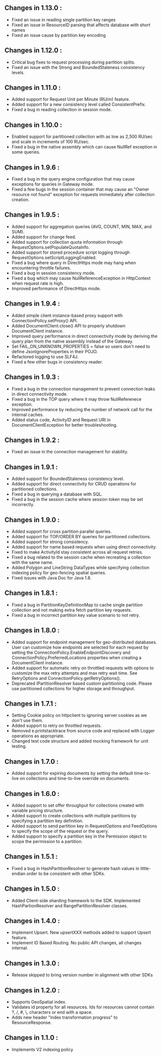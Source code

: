 ## Changes in 1.13.0 : ##

- Fixed an issue in reading single partition key ranges
- Fixed an issue in ResourceID parsing that affects database with short names
- Fixed an issue cause by partition key encoding

## Changes in 1.12.0 : ##

- Critical bug fixes to request processing during partition splits.
- Fixed an issue with the Strong and BoundedStaleness consistency levels.

## Changes in 1.11.0 : ##

- Added support for Request Unit per Minute (RU/m) feature.
- Added support for a new consistency level called ConsistentPrefix.
- Fixed a bug in reading collection in session mode.

## Changes in 1.10.0 : ##

- Enabled support for partitioned collection with as low as 2,500 RU/sec and scale in increments of 100 RU/sec.
- Fixed a bug in the native assembly which can cause NullRef exception in some queries.

## Changes in 1.9.6 : ##

- Fixed a bug in the query engine configuration that may cause exceptions for queries in Gateway mode.
- Fixed a few bugs in the session container that may cause an "Owner resource not found" exception for requests immediately after collection creation.

## Changes in 1.9.5 : ##

- Added support for aggregation queries (AVG, COUNT, MIN, MAX, and SUM).
- Added support for change feed.
- Added support for collection quota information through RequestOptions.setPopulateQuotaInfo.
- Added support for stored procedure script logging through RequestOptions.setScriptLoggingEnabled.
- Fixed a bug where query in DirectHttps mode may hang when encountering throttle failures.
- Fixed a bug in session consistency mode.
- Fixed a bug which may cause NullReferenceException in HttpContext when request rate is high.
- Improved performance of DirectHttps mode.

## Changes in 1.9.4 : ##

- Added simple client instance-based proxy support with ConnectionPolicy.setProxy() API.
- Added DocumentClient.close() API to properly shutdown DocumentClient instance.
- Improved query performance in direct connectivity mode by deriving the query plan from the native assembly instead of the Gateway.
- Set FAIL_ON_UNKNOWN_PROPERTIES = false so users don't need to define JsonIgnoreProperties in their POJO.
- Refactored logging to use SLF4J.
- Fixed a few other bugs in consistency reader.

## Changes in 1.9.3 : ##

- Fixed a bug in the connection management to prevent connection leaks in direct connectivity mode.
- Fixed a bug in the TOP query where it may throw NullReferenece exception.
- Improved performance by reducing the number of network call for the internal caches.
- Added status code, ActivityID and Request URI in DocumentClientException for better troubleshooting.

## Changes in 1.9.2 : ##

- Fixed an issue in the connection management for stability.

## Changes in 1.9.1 : ##

- Added support for BoundedStaleness consistency level.
- Added support for direct connectivity for CRUD operations for partitioned collections.
- Fixed a bug in querying a database with SQL.
- Fixed a bug in the session cache where session token may be set incorrectly.

## Changes in 1.9.0 : ##

- Added support for cross partition parallel queries.
- Added support for TOP/ORDER BY queries for partitioned collections.
- Added support for strong consistency.
- Added support for name based requests when using direct connectivity.
- Fixed to make ActivityId stay consistent across all request retries.
- Fixed a bug related to the session cache when recreating a collection with the same name.
- Added Polygon and LineString DataTypes while specifying collection indexing policy for geo-fencing spatial queries.
- Fixed issues with Java Doc for Java 1.8.

## Changes in 1.8.1 : ##

- Fixed a bug in PartitionKeyDefinitionMap to cache single partition collection and not making extra fetch partition key requests.
- Fixed a bug in incorrect partition key value scenario to not retry.

## Changes in 1.8.0 : ##

- Added support for endpoint management for geo-distributed databases. User can customize
  how endpoints are selected for each request by setting the ConnectionPolicy.EnableEndpointDiscovery 
  and ConnectionPolicy.PreferredLocations properties when creating a DocumentClient instance.
- Added support for automatic retry on throttled requests with options to customize the max retry attempts
  and max retry wait time.  See RetryOptions and ConnectionPolicy.getRetryOptions().
- Deprecated IPartitionResolver based custom partitioning code. Please use partitioned collections for higher storage and throughput.

## Changes in 1.7.1 : ##

- Setting Cookie policy on httpclient to ignoring server cookies as we don't use them.
- Added support to retry on throttled requests.
- Removed e.printstacktrace from source code and replaced with Logger operations as appropriate.
- Changed test code structure and added mocking framework for unit testing.

## Changes in 1.7.0 : ##

- Added support for expiring documents by setting the default time-to-live on collections and time-to-live override on documents.

## Changes in 1.6.0 : ##

- Added support to set offer throughput for collections created with variable pricing structure.
- Added support to create collections with multiple partitions by specifying a partition key definition.
- Added support to send partition key in RequestOptions and FeedOptions to specify the scope of the request or the query.
- Added support to specify a partition key in the Permission object to scope the permission to a partition. 
     
## Changes in 1.5.1 : ##

- Fixed a bug in HashPartitionResolver to generate hash values in little-endian order to be consistent with other SDKs.

## Changes in 1.5.0 : ##

- Added Client-side sharding framework to the SDK. Implemented HashPartionResolver and RangePartitionResolver classes.

## Changes in 1.4.0 : ##

- Implement Upsert. New upsertXXX methods added to support Upsert feature.
- Implement ID Based Routing. No public API changes, all changes internal.

## Changes in 1.3.0 : ##

- Release skipped to bring version number in alignment with other SDKs

## Changes in 1.2.0 : ##

- Supports GeoSpatial index.
- Validates id property for all resources. Ids for resources cannot contain ?, /, #, \\, characters or end with a space.
- Adds new header "index transformation progress" to ResourceResponse.

## Changes in 1.1.0 : ##

- Implements V2 indexing policy
